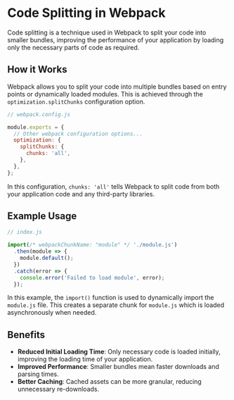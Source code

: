 # Code Splitting in Webpack

Code splitting is a technique used in Webpack to split your code into smaller bundles, improving the performance of your application by loading only the necessary parts of code as required.

## How it Works

Webpack allows you to split your code into multiple bundles based on entry points or dynamically loaded modules. This is achieved through the `optimization.splitChunks` configuration option.

```javascript
// webpack.config.js

module.exports = {
  // Other webpack configuration options...
  optimization: {
    splitChunks: {
      chunks: 'all',
    },
  },
};
```

In this configuration, `chunks: 'all'` tells Webpack to split code from both your application code and any third-party libraries.

## Example Usage

```javascript
// index.js

import(/* webpackChunkName: "module" */ './module.js')
  .then(module => {
    module.default();
  })
  .catch(error => {
    console.error('Failed to load module', error);
  });
```

In this example, the `import()` function is used to dynamically import the `module.js` file. This creates a separate chunk for `module.js` which is loaded asynchronously when needed.

## Benefits

- **Reduced Initial Loading Time**: Only necessary code is loaded initially, improving the loading time of your application.
- **Improved Performance**: Smaller bundles mean faster downloads and parsing times.
- **Better Caching**: Cached assets can be more granular, reducing unnecessary re-downloads.
